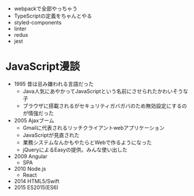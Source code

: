 * webpackで全部やっちゃう
* TypeScriptの定義をちゃんとやる
* styled-components
* linter
* redux
* jest


JavaScript漫談
====

* 1995 昔は忌み嫌われる言語だった
    * Java人気にあやかってJavaScriptという名前にさせられたかわいそうな子
    * ブラウザに搭載されるがセキュリティガバガバのため無効設定にするのが情強だった
* 2005 Ajaxブーム
    * Gmailに代表されるリッチクライアントwebアプリケーション
    * JavaScriptが見直された
    * 業務システムなんかもやたらとWebで作るようになった
    * jQueryによるEasyの提供。みんな使い出した
* 2009 Angular
    * SPA
* 2010 Node.js
    * React
* 2014 HTML5/Swift
* 2015 ES2015(ES6)


